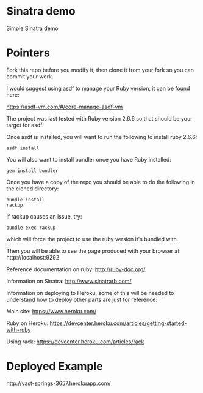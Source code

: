 Sinatra demo
============

Simple Sinatra demo

Pointers
========

Fork this repo before you modify it, then clone it from your fork so you can
commit your work.

I would suggest using asdf to manage your Ruby version, it can be found here:

https://asdf-vm.com/#/core-manage-asdf-vm

The project was last tested with Ruby version 2.6.6 so that should be your
target for asdf.

Once asdf is installed, you will want to run the following to install ruby 2.6.6: 

```
asdf install
```

You will also want to install bundler once you have Ruby installed:

```
gem install bundler
```

Once you have a copy of the repo you should be able to do the following in the
cloned directory:

```
bundle install
rackup

```

If rackup causes an issue, try:

```
bundle exec rackup
```

which will force the project to use the ruby version it's bundled with. 

Then you will be able to see the page produced with your browser at:
http://localhost:9292

Reference documentation on ruby: http://ruby-doc.org/

Information on Sinatra: http://www.sinatrarb.com/

Information on deploying to Heroku, some of this will be needed to understand
how to deploy other parts are just for reference:

Main site: https://www.heroku.com/

Ruby on Heroku: https://devcenter.heroku.com/articles/getting-started-with-ruby

Using rack: https://devcenter.heroku.com/articles/rack

Deployed Example
================

http://vast-springs-3657.herokuapp.com/

